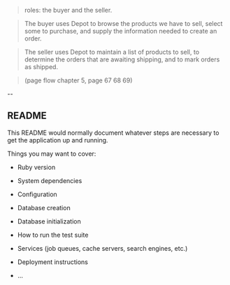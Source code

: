 > roles: the buyer and the seller.

> The buyer uses Depot to browse the products we have to sell, select some to
purchase, and supply the information needed to create an order.

> The seller uses Depot to maintain a list of products to sell, to determine the
orders that are awaiting shipping, and to mark orders as shipped.

> (page flow chapter 5, page 67 68 69)

--

## README

This README would normally document whatever steps are necessary to get the
application up and running.

Things you may want to cover:

* Ruby version

* System dependencies

* Configuration

* Database creation

* Database initialization

* How to run the test suite

* Services (job queues, cache servers, search engines, etc.)

* Deployment instructions

* ...
